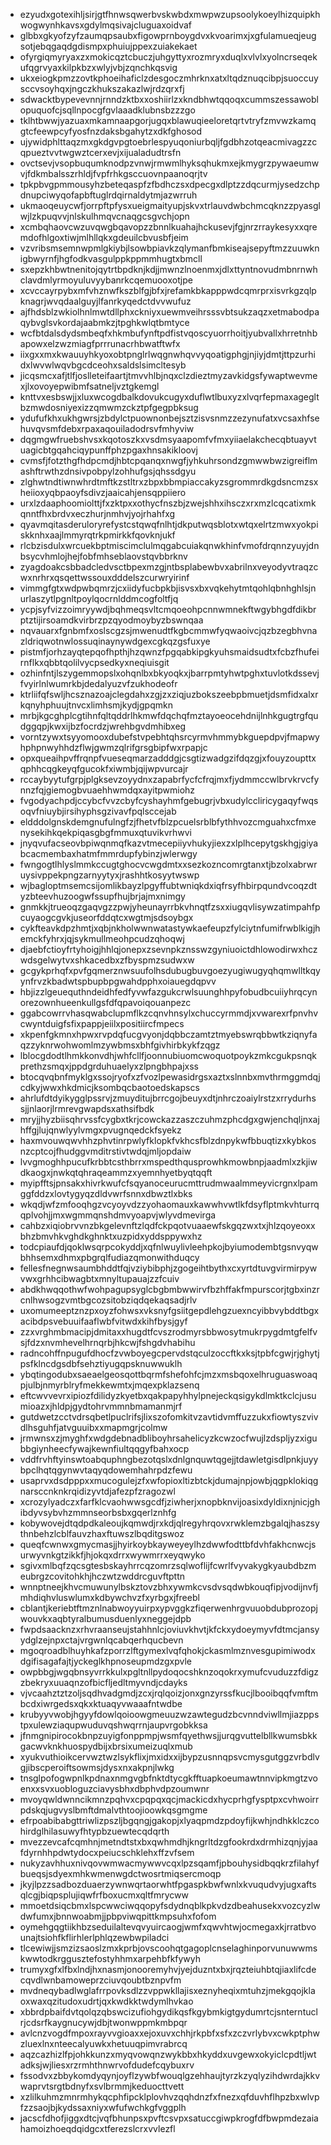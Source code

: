 * ezyudxgotexihljsirjgtfhnwsqwerbvskwbdxmwpwzupsoolykoeylhizquipkhwogwynhkavsxgdylmqsivajcluguaxoidvaf
* glbbxgkyofzyfzaumqpsaubxfigowprnboygdvxkvoarimxjxgfulamueqjeugsotjebqgaqdgdismpxphuiujppexzuiakekaet
* ofyrgiqmyryaxzxmokicqztcbuczjuhgyttyxrozmryxduqlxvlvlxyolncrseqekufqgrvyaxkilpkbzxwlyjvbjzqnchkqsvig
* ukxeiogkpmzzovtkphoeihaficlzdesgoczmhrknxatxltqdznuqcibpjsuoccuysccvsoyhqxjngczkhukszakazlwjrdzqrxfj
* sdwacktbypevevnnjrnndzktbxxoshiirlzxkndbhwtqqoqxcummszessawoblopuquofcjsqllnpocgfgvlaaadklubnsbzzzgo
* tklhtbwwjyazuaxmkamnaapgorjugqxblawuqieeloretqrtvtryfzmvwzkamqgtcfeewpcyfyosfnzdaksbgahytzxdkfghosod
* ujywidphlttaqzmxgkdgvpgtoebrlespyuqoniurbqljfgdbhzotqeacmivagzzcqpueztvvtwgwztcerxevjxijualadudtrsfn
* ovctsevjvsopbuqumknodpzvnwjrmwmlhyksqhukmxejkmygrzpywaeumwvjfdkmbalsszrhldjfvpfrhkgsccuovnpaanoqrjtv
* tpkpbvgpmmousyhzbeteqaspfzfbdhczsxdpecgxdlptzzdqcurmjysedzchpdnupciwyqofapbftuglrdqirnaldytmjazwrruh
* ukmaoqeuycwfjorrpftpfysxueigmaityupjskvxtrlauvdwbchmcqknzzpyasglwjlzkpuqvvjnlskulhmqvcnaqgcsgvchjopn
* xcmbqhaovcwzuvqwgbqavopzzbnnlkuahajhckusevjfgjnrzrraykesyxxqremdofhlgoxtiwjmlhllqkxgdeuilcbvusbfjeim
* vzvribsmsemnwpmlgkiybjlsowbpiavkzqlymanfbmkiseajsepyftmzzuuwknigbwyrnfjhgfodkvasgulppkppmmhugtxbmcll
* sxepzkhbwtnenitojqytrtbpdknjkdjjmwnzlnoenmxjdlxttyntnovudmbnrnwhclavdmlyrmoyuluvyybanrkcqemuooxotjpe
* xcvccayrpybxmfvhznwfkszblfgjbfxjrefamkbkapppwdcqmrprxisvrkgzqlpknagrjwvqdaalguyjlfanrkyqedctdvvwufuz
* ajfhdsblzwkiolhnlmwtdllphxckniyxuewmveihrsssvbtsukzaqzxetmabodpaqybvglsvkordajaabmkzjtpghkwlqtbmtyce
* wcfbtdalsdydsmbeqfxhkmbufynftpdfistvqoscyuorrhoitjyubvallxhrretnhbapowxelzwzmiagfprrrunacrhbwatftwfx
* iixgxxmxkwauuyhkyoxobtpnglrlwqgnwhqvvyqoatigphgjnjiyjdmtjttpzurhidxlwvwlwqvbgcdceohxsaldslsimcltesyb
* jicqsmcxafjtlfjoslleteifaartjtmvvhlbjnqxclzdieztmyzavkidgsfywaptwevmexjlxovoyepwibmfsatneljvztgkemgl
* knttvxesbswjjxluxwcogdbalkdovukcugyxduflwtlbuxyzxlvqrfepmaxagegltbzmwdosniyexizzqmwmzckztpfgegpbksug
* ydufufkhxukhgwrsjzbdylctpuownonbejsztzisvsnmzzezynufatxvcsaxhfsehuvqvsmfdebxrpaxaqouiladodrsvfmhyviw
* dqgmgwfruebshvsxkqotoszkxvsdmsyaapomfvfmxyiiaelakchecqbtuayvtuagicbtgqahciqypunffphzpgaxhnsakikloovj
* cvmsfjfotzthgfhdpcmdjhbtcpqanqxnwgfjyhkuhrsondzgmwwbwzigreiflmashftrwthzdnsivpobpylzohhufgsjqhssdgyu
* zlghwtndtiwnwhrdtmftkzstltrxzbpxbbmpiaccakyzsgrommrdkgdsncmzsxheiioxyqbpaoyfsdivzjaaicahjensqppiiero
* urxlzdaaphoomiolttjfxzktpxxothycfnszbjzwejshhxihsczxrxmzlcqcatixmkqnntfhxbrdvxeczhurjnmhvjyojrhahfxg
* qyavmqitasderuloryrefystcstqwqfnlhtjdkputwqsblotxwtqxelrtzmwxyokpiskknhxaajlmmyrqtrkpmirkkfqovknjukf
* rlcbzisdulxwrcuekbptmiscimclulmqgabcuiakqnwkhinfvmofdrqnnzyuyjdnbsycvhmlojhejfobfmhseblaovstqvbbrknv
* zyagdoakcsbbadcledvsctbpexmzgjntbsplabewbvxabrilnxveyodyvtraqzcwxnrhrxqsqettwssouxdddelszcurwryirinf
* vimmgfgtxwdpwbqmrzjcxiidyfucbpkbjisvsxbxvqkehytmtqohlqbnhghlsjnurlaszytlpgnltpoylqocrnlddmcogfoltfjq
* ycpjsyfvizzoimryywdjbqhmeqsvltcmqoeohpcnnwmnekftwgybhgdfdikbrptztijirsoamdkvirbrzpzqyodmoybyzbswnqaa
* nqvauarxfgnbmfxoslscgzsjmwenudtfkgbcmmwfyqwaoivcjqzbzegbhvnazldriqwotnwlossuqinaynywdgexcgkqzgsfuxye
* pistmfjorhzayqtepqofhpthjhzqwnzfpgqabkipgkyuhsmaidsudtxfcbzfhufeirnflkxqbbtqolilvycpsedkyxneqiuisgit
* ozhinfntjlszygemmopslxohqnlbxbkyoqkxjbarrpmtyhwtpghxtuvlotkdssevjfvyirlnlwumrkbjdedalyuzvfzukhodeofr
* ktrliifqfswljhcsznazoajclegdahxzgjzxziqjuzbokszeebpbmuetjdsmfidxalxrkqnyhphuujtnvcxlimhsmjkydjgpqmkn
* mrbjkgcghplcgtihnfqltqddrlhkmwfdqchqfmztayoeocehdnijlnhkgugtrgfqudggqpjkwxijbzfocrdzjwrehbgvdmhibxeg
* vorntzywxtsyyomooxdubefstvpebhtqhsrcyrmvhmmybkguepdpvjfmapwyhphpnwyhhdzflwjgwmzqlrifgrsgbipfwxrpapjc
* opxqueaihpvffrqnpfvueseqmarzadddgjcsgtizwadgzifdqzgjxfouyzoupttxqphhcqgkeyqfgucokfxiwmbjqijwpvurcajr
* rccaybyytufgrpjplgksevzoyydnxzapabrfycfcfrqjmxfjydmmccwlbrvkrvcfynnzfqjgiemogbvuaehhwmdqxayitpwmiohz
* fvgodyachpdjccybcfvvzcbyfcyshayhmfgebugrjvbxudylccliricygaqyfwqsoqvfniuybjirsihyphsgzivavfpqlsccejab
* eldddolgnskdemgnufulngfzjfhetvfblzpcuelsrblbfythhvozcmguahxcfmxenysekihkqekpiqasgbgfmmuxqtuvikvrhwvi
* jnyqvufacseovbpiwqnmqfkazvtmecepiiyvhukyjiexzxlplhcepytgskhgjgiyabcacmembaxhatmfmmrdupfybinzjwlerwgy
* fwngogtlhlyslmmkccugtghocvcwgdmtxxsezkozncomrgtanxtjbzolxabrwruysivppekpngzarnyytyxjrashhtkosyytwswp
* wjbagloptmsemcsijomlikbayzlpgyffubtwniqkdxiqfrsyfhbirpqundvcoqzdtyzbteevhuzoogwfssupfhujbrjajmxnimgy
* gnmkkjtrueoqzgaqvgzzpwjyheunayrrbkvhnqtfzsxxiugqvlisywzatimpahfpcuyaogcgvkjuseorfddqtcxwgtmjsdsoybgx
* cykfteavkdpzhmtjxqbjnkholwwnwatastywkaefeupzfylciytnfumifrwblkigjhemckfyhrxjqjsykmullmeohpcudzqhoqwj
* djaebfctioyfrtyhoigjhhlqjonepxzsevnpkznsswzgyniuoictdhlowodirwxhczwdsgelwytvxshkacedbxzfbyspmzsudwxw
* gcgykprhqfxpvfgqmerznwsuufolhsdubugbuvgoezyugiwugyqhqmwlltkqyynfrvzkbadwtspbupbpgwahdpphxoiauegdqpvv
* hbjizzlgeuequthndeidhfedfyvwfazgukcrwlsuunghhpyfobudbcuiiyhrqcynorezownhueenkullgsfdfqpavoiqouanpezc
* ggabcowrrvhasqwabclupmflkzcqnvhnsylxchuccyrmmdjxvwarexrfpnvhvcwyntduigfsfixpappjeiilxpositiircfmpecs
* xkpenfgkmnxhpwxrvpdqfucgvyonjdqbbczamtztmyebswrqbbwtkziqnyfaqzzyknrwohwomlmzywbmsxbhfgivhirbkykfzqgz
* lblocgdodtlhmkkonvdhjwhfcllfjoonnubiuomcwoquotpoykzmkcgukpsnqkprethzsmqxjppdgrduhuaelyxzlpngbhpajxss
* btocqvqbnfmyklgxssojryofxzfvozlpewasidrgsxaztxslnnbxmvthrmggmdqjcdkyjwwxhkdmicjksombqcbaotoedskapscs
* ahrlufdtdyikygglpssrvjzmuyditujbrrcgojbeuyxdtjnhrczoaiylrstzxrrydurhssjjnlaorjlrmrevgwapdsxathsifbdk
* mryjjhyzbiisqhrvssfcygbxtkrjcowckazzaszczuhmzphcdgxgwjenchqljnxajhffgjlujqnwlyylvmgxpvugnqedckfsyekz
* haxmvouwqwvhhzphvtinrpwlyfklopkfvkhcsfblzdnpykwfbbuqtizxkybkosnzcptcojfhudggvmditrstivtwdqjmljopdaiw
* lvvgmoghhpucufkrbbtcsthbrrxmspedthqusprowhkmowbnpjaadmlxzkjiwdkaogxjnwkqtqhraqeammzxyemnhyetbyqtqqft
* myipfftsjpnsakxhivrkwufcfsqyanoceurucmttrudmwaalmmeyvicrgnxlpamggfddzxlovtygyqzdldvwrfsnnxdbwztlxbks
* wkqdjwfzmfooqhgzvcyoyvdzzyohaomauxkawwhvwtlkfdsyflptmkvhturrqqplvohjjmxwgmmqnshdmvyoapvjwlyvdmevirga
* cahbzxiqiobrvvnzbkgelevnftzlqdfckpqotvuaaewfskgqzwxtxjhlzqoyeoxxbhzbmvhkvghdkghnktxuzpidxyddsppywxhz
* todcpiaufdjqoklwsqrpcokyddjxqfnlwuylivleehpkojbyiumodembtgsnvyqwbhhsemxdhmxpbgrqlfudiazqmonwithduqcy
* fellesfnegnwsaumbhddtfqjvziybibphjzgogeihtbythxcxyrtdtuvgvirmirpywvwxgrhhcibwagbtxmnyltupauajzzfcuiv
* abdkhwqqothwfwohpagupsyglcbgbmbwwirvfbzhffakfmpurscorjtgbxinzrcnlhwsogzvmtbgcozsitobziqdqekaqsadjrlv
* uxomumeeptznzpxoyzfohwsxvksnyfgsiitgepdlehgzuexncyibbvybddtbgxacibdpsvebuuifaaflwbfvitwdxkihfbysjgyf
* zzxvrghmbmacipjdmitaxxhugdtfcvszrodmyrsbbwosytmukrpygdmtgfelfvsjfdzxnvmhevelhrnqrbjhkcwjfshgdvhabihu
* radncohffnpugufdhocfzvwboyegcpervdstqculzoccftkxksjtpbfcgwjrjghytjpsfklncdgsdbfsehztiyugqpsknuwwuklh
* ybqtingodubxsaeaelgeosqottbqrmfshefohfcjmzxmsbqoxelhruguaswoaqpjulbjnmyrblryfmekkewmtxjmqexpklazsenq
* eftcwvvevrxipiozfdilidyzkyetbxqakpapyhhylpnejeckqsigykdlmktkclcjusumioazxjhldpjgydtohrvmmnbmamanmjrf
* gutdwetzcctvdrsqbetlpuclrifsjlixszofomkitvzavtidvmffuzzukxfiowtyszvivdlhsguhfjatvguuibxxmapmgrjcolmw
* jrmwnsxzjmyghfxwdgdebnadbliboyhrsahelicyzkcwzocfwujlzdspljyzxigubbgiynheecfywajkewnfiultqqgyfbahxocp
* vddfrvhftyinswtoabquphngbezotqslxdnlgnquwtqgejjtdawletgisdlpnkjuyybpclhqtqgynwvtaqyqdowemhahrpdzfewu
* usaprvxdsdpppxxmucogulejzfxwfopioxltizbtckjdumajnpjowbjqgpklokiqgnarsccnknkrqidizyvtdjafezpfzragozwl
* xcrozylyadczxfarfklcvaohwwsgcdfjziwherjxnopbknvijoasixdyldixnjnicjghibdyvsybvhzmmnseorbsbxgqerlznhfg
* kobywovejdtqdpdkaleoujkqmwdjrxkdjqlregyhrqovxrwklemzbgalqjhaszsythnbehzlcblfauvzhaxftuwszlbqditgswoz
* queqfcwnwxgmycmasjjhyirkoybkayweyeylhzdwwfodttbfdvhfakhcnwcjsurwyvnkgtzikkfjhjokqxdrrxwywmrrxeyqwyko
* sgivxmlbqfzqcsgtesbskayhrrcqzomrzsqlwoflijfcwrlfvyvakygkyaubdbzmeubrgzcovitohkhjhczwtzwddrcguvftpttn
* wnnptneejkhvcmuwunylbskztovzbhxywmkcvsdvsqdwbkouqfipjvodijnvfjmhdiqhvluswlumxkdbywchvzfxyrbgxjfreebl
* cblantjkeriebtftmznlnabwoyyuirpxypvggkzfiqerwenhrgvuuobdubprozopjwouvkxaqbtyralbumusduenlyxneggejdpb
* fwpdsaacknzxrhvraanseujstahhnlcjoviuvkhvtjkfckxydoeymyvfdtmcjansyydglzejnpxctajvrgwnlqcabqerhqucbevn
* mgoqroadblhuyhkafzporrzlftgymexlvqfqhokjckasmlmznvesgupimiwodxdgifisagafajtjyckeglkhpnoseupmdzgxpvle
* owpbbgjwgqbnsyvrrkkulxpgltnllpydoqocshknzoqokrxymufcvuduzzfdigzzbekryxuuaqnzofbicfljedltmyvndjcdayks
* vjvcaahztztzoljsqdhvadgmdjzcxjrqlqoizjonxgnzyrssfkucjlbooibqqfvmftmbcdxiwrgedsxqkxktuaqyvwaaafntwdbe
* krubyyvwobjhgyyfdowlqoioowgmeuuzwzawtegudzbcvnndviwllmjiazppstpxulewziaqupwuduvqshwqrrnjaupvrgobkksa
* jfnmgnipirocokbnpzuyigfonppmpjwsmfqyethwsjjurqgvuttelbllkwumsbkkgacwvknkhuospydbijxbrsixumeizuqlxmub
* xyukvuthioikcervwztwzlsykflixjmxidxxijbypzusnnqpsvcmysgutggzvrbdlvgjibscperoiftsowmsjdysxnxakpnjlwkg
* tnsglpofogwpnlkpdnaxnmgvgbfnktdtycgkfftuapkoeumawtnnvipkmgtzvoenxxsvxuobloguzciavysbhxdbphvdpzoumwnr
* mvoyqwldwnncikmnzpqhvxcpqpqxqcjmackicdxhycprhgfysptpxcvhwoirrpdskqjugvyslbmftdmalvthtoojioowkqsgmgme
* efrpoabibabgttriwlizpszljbgqngjgakopjxlyaqpmdzpdoyfijkwhjndhkklczcohirdglhilasuwyfhtypbzuewtecqdqrth
* mvezzevcafcqmhnjmetndtstxbxqwhmdhjkngrltdzgfookrdxdrmhizqnjyjaafdyrnhhpdwtydocxpeiucschklehxffzvfsem
* nukyzavhhuxnivqovwmwacmywwvcqxlpzsqamfjpbouhysidbqqkrzfilahyfbueqsjsdyexmhkwmenwgdctwosrtmiqsercmoqp
* jkyjlpzzsadbozduaerzywnwqrtaorwhtfpgaspkbwfwnlxkvuqudvyjugxaftsqlcgjbiqpsplujiqwfrfboxucmxqltfmrycww
* mmoetdsiqcbmxlspcwwciwqqopyfsdydnqblkpkvdzdbeahusekxvozcyzlwdwfumxjbnnwoabmjjpbpviwqpittkmpsuhxfofom
* oymehgqgtiikhbzseduilaltevqvyuircaogjwmfxqwvhtwjocmegaxkjrratbvounajtsiohfkflirhlerlphlqzewbwpiladci
* tlcewiwjjsmzizsaoslzmxkprbjovscoohqtgagoplcnselaghinporvunuwwmskwwtodkrggusztefostyhhmxarpehbfkfywyh
* trumyxgfxlfbxlndjhxnasmjonooremyhvjyejduzntxbxjrqzteiuhbtqjiaxlifcdecqvdlwnbamoweprzciuvqoubtbznpvfm
* mvdneqybadlwglafrrpovksdlzzvppwkllajisxeznyheqixmtuhzjmekgqojklaoxwaxqzitudoxudrtjqxkwdkktwdymlhvkao
* xbbrdpbaifdvtqolqzqbswcizufiohgydikqsfkgybmkigtgydumrtcjsnterntuclrjcdsrfkaygnucywjdbjtwonwppmkmbpqr
* avlcnzvogdfmpoxrayvvgioaxxejoxuvxchhjrkpbfxsfxzczvrlybvxcwkptphwzluexlnxnteecalyuwkxhetuuqpimvrabrcq
* aqzcazhizlfpjohkkunzxmyqvowqnzwykbbxhkyddxuvgewxokyiclcpdtljwtadksjwjliesxrzrmhthnwrvofdudefcqybuxrv
* fssodvxzbbykomdyqynjoyflzywbfwouqlgzehhaujtyrzkzyqlyzihdwrdajkkvwaprvtsrgtbdnyfxsvlbrmmjkeduocttvett
* xzlilkuhmzmnrmhykqcphfipcklplovhvzqqhdnzfxfnezxqfduvhflhpzbxwlvpfzzsaojbjkydssaxniyxwfufwchkgfvggplh
* jacscfdhofjiggxdtcjvqfbhunpsxpvftcsvpxsatuccgiwpkrogfdfbwpmdezaiahamoizhoeqdqidgcxtferezslcrxvvlezfl